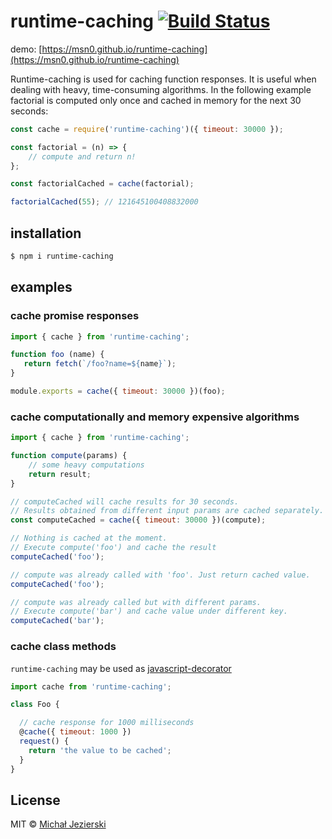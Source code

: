 # runtime-caching [![Build Status](https://travis-ci.org/msn0/runtime-caching.svg?branch=master)](http://travis-ci.org/msn0/runtime-caching)

demo: [https://msn0.github.io/runtime-caching](https://msn0.github.io/runtime-caching)

Runtime-caching is used for caching function responses. It is useful when dealing with heavy, time-consuming algorithms. In the following example factorial is computed only once and cached in memory for the next 30 seconds:

```js
const cache = require('runtime-caching')({ timeout: 30000 });

const factorial = (n) => {
    // compute and return n!
};

const factorialCached = cache(factorial);

factorialCached(55); // 121645100408832000
```

## installation

```sh
$ npm i runtime-caching
```

## examples

### cache promise responses
```js
import { cache } from 'runtime-caching';

function foo (name) {
   return fetch(`/foo?name=${name}`);
}

module.exports = cache({ timeout: 30000 })(foo);
```

### cache computationally and memory expensive algorithms

```js
import { cache } from 'runtime-caching';

function compute(params) {
    // some heavy computations
    return result;
}

// computeCached will cache results for 30 seconds.
// Results obtained from different input params are cached separately.
const computeCached = cache({ timeout: 30000 })(compute);

// Nothing is cached at the moment.
// Execute compute('foo') and cache the result
computeCached('foo');

// compute was already called with 'foo'. Just return cached value.
computeCached('foo');

// compute was already called but with different params.
// Execute compute('bar') and cache value under different key.
computeCached('bar');
```

### cache class methods

`runtime-caching` may be used as [javascript-decorator](https://github.com/wycats/javascript-decorators)

```js
import cache from 'runtime-caching';

class Foo {

  // cache response for 1000 milliseconds
  @cache({ timeout: 1000 })
  request() {
    return 'the value to be cached';
  }
}
```

## License

MIT © [Michał Jezierski](https://github.com/msn0)
